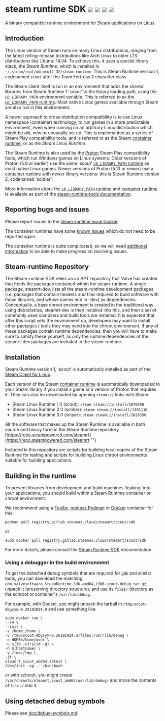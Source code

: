 steam runtime SDK ![](https://img.shields.io/badge/src-public-green) ![](https://img.shields.io/github/forks/ValveSoftware/steam-runtime) ![](https://img.shields.io/github/stars/ValveSoftware/steam-runtime) ![](	https://img.shields.io/github/issues/ValveSoftware/steam-runtime)
=================

A binary compatible runtime environment for Steam applications on [Linux](https://www.linux.org/).

Introduction
------------

The Linux version of Steam runs on many Linux distributions, ranging
from the latest rolling-release distributions like Arch Linux to older
LTS distributions like Ubuntu 14.04.
To achieve this, it uses a special library stack, the *Steam Runtime*,
which is installed in `~/.steam/root/ubuntu12_32/steam-runtime`.
This is Steam Runtime version 1, codenamed `scout` after the Team
Fortress 2 character class.

The Steam client itself is run in an environment that adds the shared
libraries from Steam Runtime 1 'scout' to the library loading path,
using the `LD_LIBRARY_PATH` environment variable.
This is referred to as the [`LD_LIBRARY_PATH` runtime][LD_LIBRARY_PATH runtime].
Most native Linux games available through Steam are also run in this
environment.

A newer approach to cross-distribution compatibility is to use Linux
namespace (container) technology, to run games in a more predictable
environment, even when running on an arbitrary Linux distribution which
might be old, new or unusually set up.
This is implemented as a series of Steam Play compatibility tools, and
is referred to as the Steam [container runtime][], or as the
*Steam Linux Runtime*.

The Steam Runtime is also used by the [Proton][] Steam Play compatibility
tools, which run Windows games on Linux systems.
Older versions of Proton (5.0 or earlier) use the same 'scout'
[`LD_LIBRARY_PATH` runtime][LD_LIBRARY_PATH runtime] as most native
Linux games.
Newer versions of Proton (5.13 or newer) use a [container runtime][]
with newer library versions: this is Steam Runtime version 2, codenamed
'soldier'.

More information about the
[`LD_LIBRARY_PATH` runtime][LD_LIBRARY_PATH runtime] and
[container runtime][] is available as part of the
[steam-runtime-tools documentation][].

[LD_LIBRARY_PATH runtime]: https://gitlab.steamos.cloud/steamrt/steam-runtime-tools/-/blob/main/docs/ld-library-path-runtime.md
[container runtime]: https://gitlab.steamos.cloud/steamrt/steam-runtime-tools/-/blob/main/docs/container-runtime.md
[Proton]: https://github.com/ValveSoftware/Proton/
[steam-runtime-tools documentation]: https://gitlab.steamos.cloud/steamrt/steam-runtime-tools/-/tree/main/docs

Reporting bugs and issues
-------------------------

Please report issues to the [steam-runtime issue tracker][].

The container runtimes have some [known issues][] which do not need to be
reported again.

The container runtime is quite complicated, so we will need
[additional information][reporting bugs] to be able to make progress
on resolving issues.

[steam-runtime issue tracker]: https://github.com/ValveSoftware/steam-runtime
[known issues]: doc/steamlinuxruntime-known-issues.md
[reporting bugs]: doc/reporting-steamlinuxruntime-bugs.md

Steam-runtime Repository
------------------------

The Steam-runtime SDK relies on an APT repository that Valve has created that holds the packages contained within the steam-runtime. A single package, steamrt-dev, lists all the steam-runtime development packages (i.e. packages that contain headers and files required to build software with those libraries, and whose names end in -dev) as dependencies. Conceptually, a base chroot environment is created in the traditional way using debootstrap, steamrt-dev is then installed into this, and then a set of commonly used compilers and build tools are installed. It is expected that after this script sets the environment up, developers may want to install other packages / tools they may need into the chroot environment.
If any of these packages contain runtime dependencies, then you will have to make sure to satisfy these yourself, as only the runtime dependencies of the steamrt-dev packages are included in the steam-runtime. 

Installation
------------

Steam Runtime version 1, 'scout' is automatically installed as part
of the [Steam Client for Linux][].

Each version of the Steam [container runtime][] is automatically
downloaded to your Steam library if you install a game or a version of
Proton that requires it.
They can also be downloaded by opening `steam://` links with Steam:

* Steam Linux Runtime 1.0 (scout): `steam steam://install/1070560`
* Steam Linux Runtime 2.0 (soldier): `steam steam://install/1391110`
* Steam Linux Runtime 3.0 (sniper): `steam steam://install/1628350`

All the software that makes up the Steam Runtime is available in both source and binary form in the Steam Runtime repository [https://repo.steampowered.com/steamrt](https://repo.steampowered.com/steamrt "")

Included in this repository are scripts for building local copies of the Steam Runtime for testing and scripts for building Linux chroot environments suitable for building applications.

[Steam Client for Linux]: https://github.com/ValveSoftware/steam-for-linux/

Building in the runtime
-----------------------

To prevent libraries from development and build machines 'leaking'
into your applications, you should build within a Steam Runtime container
or chroot environment.

We recommend using a
[Toolbx](https://containertoolbx.org/),
[rootless Podman](https://github.com/containers/podman/blob/main/docs/tutorials/rootless_tutorial.md)
or [Docker](https://docs.docker.com/get-docker/)
container for this:

    podman pull registry.gitlab.steamos.cloud/steamrt/scout/sdk

or

    sudo docker pull registry.gitlab.steamos.cloud/steamrt/scout/sdk

For more details, please consult the
[Steam Runtime SDK](https://gitlab.steamos.cloud/steamrt/scout/sdk/-/blob/steamrt/scout/README.md)
documentation.

### Using a debugger in the build environment

To get the detached debug symbols that are required for `gdb` and
similar tools, you can download the matching
`com.valvesoftware.SteamRuntime.Sdk-amd64,i386-scout-debug.tar.gz`,
unpack it (preserving directory structure), and use its `files/`
directory as the schroot or container's `/usr/lib/debug`.

For example, with Docker, you might unpack the tarball in
`/tmp/scout-dbgsym-0.20191024.0` and use something like:

    sudo docker run \
    --rm \
    --init \
    -v /home:/home \
    -v /tmp/scout-dbgsym-0.20191024.0/files:/usr/lib/debug \
    -e HOME=/home/user \
    -u $(id -u):$(id -g) \
    -h $(hostname) \
    -v /tmp:/tmp \
    -it \
    steamrt_scout_amd64:latest \
    /dev/init -sg -- /bin/bash

or with schroot, you might create
`/var/chroots/steamrt_scout_amd64/usr/lib/debug/` and move the contents
of `files/` into it.

Using detached debug symbols
----------------------------

Please see [doc/debug-symbols.md](doc/debug-symbols.md).
